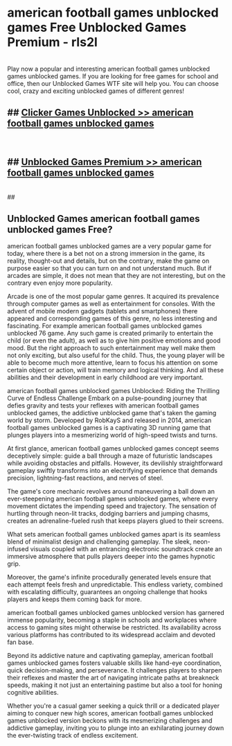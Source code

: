 # american football games unblocked games  Free Unblocked Games Premium - rls2l <br>
<br>
Play now a popular and interesting american football games unblocked games unblocked games. If you are looking for free games for school and office, then our Unblocked Games WTF site will help you. You can choose cool, crazy and exciting unblocked games of different genres!


## ##  [Clicker Games Unblocked >> american football games unblocked games](https://lesson1.guru?title=american_football_games_unblocked_games)
  <br>

##  ## [Unblocked Games Premium >> american football games unblocked games](https://lesson1.guru?title=american_football_games_unblocked_games)
  <br>
  ##



## Unblocked Games american football games unblocked games Free?

american football games unblocked games are a very popular game for today, where there is a bet not on a strong immersion in the game, its reality, thought-out and details, but on the contrary, make the game on purpose easier so that you can turn on and not understand much. But if arcades are simple, it does not mean that they are not interesting, but on the contrary even enjoy more popularity.

Arcade is one of the most popular game genres. It acquired its prevalence through computer games as well as entertainment for consoles. With the advent of mobile modern gadgets (tablets and smartphones) there appeared and corresponding games of this genre, no less interesting and fascinating. For example american football games unblocked games unblocked 76 game. Any such game is created primarily to entertain the child (or even the adult), as well as to give him positive emotions and good mood. But the right approach to such entertainment may well make them not only exciting, but also useful for the child. Thus, the young player will be able to become much more attentive, learn to focus his attention on some certain object or action, will train memory and logical thinking. And all these abilities and their development in early childhood are very important.

american football games unblocked games Unblocked: Riding the Thrilling Curve of Endless Challenge
Embark on a pulse-pounding journey that defies gravity and tests your reflexes with american football games unblocked games, the addictive unblocked game that's taken the gaming world by storm. Developed by RobKayS and released in 2014, american football games unblocked games is a captivating 3D running game that plunges players into a mesmerizing world of high-speed twists and turns.

At first glance, american football games unblocked games concept seems deceptively simple: guide a ball through a maze of futuristic landscapes while avoiding obstacles and pitfalls. However, its devilishly straightforward gameplay swiftly transforms into an electrifying experience that demands precision, lightning-fast reactions, and nerves of steel.

The game's core mechanic revolves around maneuvering a ball down an ever-steepening american football games unblocked games, where every movement dictates the impending speed and trajectory. The sensation of hurtling through neon-lit tracks, dodging barriers and jumping chasms, creates an adrenaline-fueled rush that keeps players glued to their screens.

What sets american football games unblocked games apart is its seamless blend of minimalist design and challenging gameplay. The sleek, neon-infused visuals coupled with an entrancing electronic soundtrack create an immersive atmosphere that pulls players deeper into the games hypnotic grip.

Moreover, the game's infinite procedurally generated levels ensure that each attempt feels fresh and unpredictable. This endless variety, combined with escalating difficulty, guarantees an ongoing challenge that hooks players and keeps them coming back for more.

american football games unblocked games unblocked version has garnered immense popularity, becoming a staple in schools and workplaces where access to gaming sites might otherwise be restricted. Its availability across various platforms has contributed to its widespread acclaim and devoted fan base.

Beyond its addictive nature and captivating gameplay, american football games unblocked games fosters valuable skills like hand-eye coordination, quick decision-making, and perseverance. It challenges players to sharpen their reflexes and master the art of navigating intricate paths at breakneck speeds, making it not just an entertaining pastime but also a tool for honing cognitive abilities.

Whether you're a casual gamer seeking a quick thrill or a dedicated player aiming to conquer new high scores, american football games unblocked games unblocked version beckons with its mesmerizing challenges and addictive gameplay, inviting you to plunge into an exhilarating journey down the ever-twisting track of endless excitement.